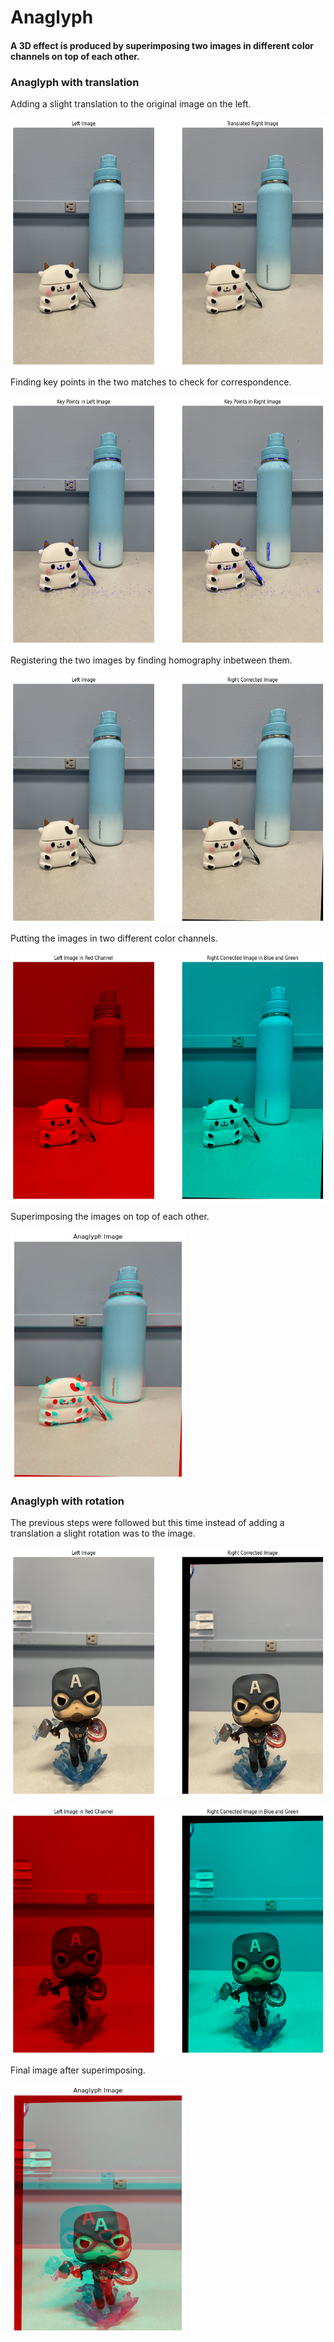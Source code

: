 # Anaglyph

#### A 3D effect is produced by superimposing two images in different color channels on top of each other.

### Anaglyph with translation

Adding a slight translation to the original image on the left.

<img src="https://github.com/Rhidz/Anaglyph/blob/main/Anaglyph/output.png" align="center"
     width="600" height="400">

Finding key points in the two matches to check for correspondence. 

<img src="https://github.com/Rhidz/Anaglyph/blob/main/Anaglyph/Matched%20Features.png" align="center"
     width="600" height="400">

Registering the two images by finding homography inbetween them.

<img src="https://github.com/Rhidz/Anaglyph/blob/main/Anaglyph/Registering%20Image%20using%20Homography.png" align="center"
     width="600" height="400">

Putting the images in two different color channels.

<img src="https://github.com/Rhidz/Anaglyph/blob/main/Anaglyph/Color%20Channels.png" align="center"
     width="600" height="400">

Superimposing the images on top of each other.

<img src="https://github.com/Rhidz/Anaglyph/blob/main/Anaglyph/first_anaglyph.png" align="center"
     width="280" height="400">

### Anaglyph with rotation
The previous steps were followed but this time instead of adding a translation a slight rotation was to the image. 

<img src="https://github.com/Rhidz/Anaglyph/blob/main/Anaglyph/rotated_images.png" align="center"
     width="600" height="400">

<img src="https://github.com/Rhidz/Anaglyph/blob/main/Anaglyph/rotated_images_in_diff_color_channels.png" align="center"
     width="600" height="400">

Final image after superimposing. 

<img src="https://github.com/Rhidz/Anaglyph/blob/main/Anaglyph/rotated_anaglyph.png" align="center"
     width="280" height="400">




     
